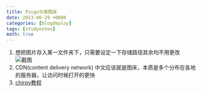 ```yaml
---
title: Picgo分类图床
date: 2023-06-29 +0800
categories: [blogdeploy]
tags: [studynotes]   
math: true
---
```

1. 想把图片存入某一文件夹下，只需要设定一下存储路径其余均不用更改
    ![截图](/gh/comeback829/picture/blognote/picgo.png)
2. CDN(content delivery network) 中文应该就是图床，本质是多个分布在各地的服务器，让访问时候打开的更快
3. [chirpy教程](https://chirpy.cotes.page)